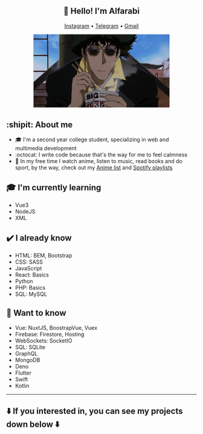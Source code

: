 <h2 align="center">👋 Hello! I'm Alfarabi </h2> 
<p align="center">
  <a href="https://www.instagram.com/despicable_0/">Instagram</a> •
  <a href="https://t.me/Despicable_0">Telegram</a> •
  <a href="mailto:despicablegrand@gmail.com">Gmail</a>
</p> 

<p align="center">
  <img src="Bebop.gif" width="360" title="Cowboy">
</p>

## :shipit: About me
* :mortar_board: I'm a second year college student, specializing in web and multimedia development
* :octocat: I write code because that's the way for me to feel calmness
* :walking: In my free time I watch anime, listen to music, read books and do sport, by the way, check out my [Anime list](https://yummyanime.club/users/id585219) and [Spotify playlists](https://open.spotify.com/user/cukziv71yqg6oqvtqak23s3mp?si=DTXuytkDSvqLD8Jq12lcvg)

## :mortar_board: I'm currently learning
* Vue3
* NodeJS
* XML

## :heavy_check_mark: I already know
* HTML: BEM, Bootstrap
* CSS: SASS
* JavaScript
* React: Basics
* Python
* PHP: Basics
* SQL: MySQL

## :green_book: Want to know
* Vue: NuxtJS, BoostrapVue, Vuex
* Firebase: Firestore, Hosting
* WebSockets: SocketIO
* SQL: SQLite
* GraphQL
* MongoDB
* Deno
* Flutter
* Swift
* Kotlin

<!-- #### And some Additional tools
- Visual Studio Code
- GitHub
- Photoshop
- Figma
- Notion
- Linux: Ubuntu
- Trello
- MySQL Workbench -->
------
## :arrow_down: If you interested in, you can see my projects down below :arrow_down:
